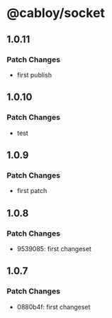 # @cabloy/socket

## 1.0.11

### Patch Changes

- first publish

## 1.0.10

### Patch Changes

- test

## 1.0.9

### Patch Changes

- first patch

## 1.0.8

### Patch Changes

- 9539085: first changeset

## 1.0.7

### Patch Changes

- 0880b4f: first changeset
